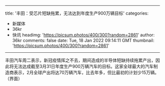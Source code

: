 
---
title: '丰田：受芯片短缺拖累，无法达到年度生产900万辆目标'
categories: 
 - 新媒体
 - 36kr
 - 快讯
headimg: 'https://picsum.photos/400/300?random=2861'
author: 36kr
comments: false
date: Tue, 18 Jan 2022 09:14:11 GMT
thumbnail: 'https://picsum.photos/400/300?random=2861'
---

<div>   
丰田汽车周二表示，新冠疫情挥之不去，期间造成的半导体短缺持续拖累产出，因此将无法达成截至3月31日年度生产900万辆汽车的目标。这家全球最大的汽车制造商表示，2月全球产出将达70万辆汽车，比去年多，但比最初的计划少15万辆。（界面）  
</div>
            